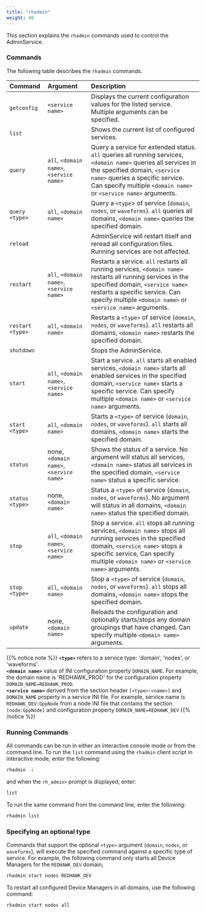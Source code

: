```yaml
---
title: "rhadmin"
weight: 40
---
```


This section explains the `rhadmin` commands  used to control the AdminService.

### Commands

The following table describes the `rhadmin` commands.

| **Command**      | **Argument**                             | **Description**                                                                                                |
| :--------------- | :--------------------------------------- |:-------------------------------------------------------------------------------------------------------------- |
| `getconfig`      | `<service name>`                         | Displays the current configuration values for the listed service. Multiple arguments can be specified.             |
| `list`           |                                          | Shows the current list of configured services.                                                                   |
| `query`          | `all`, `<domain name>`, `<service name>`| Query a service for extended status. `all` queries all running services, `<domain name>` queries all services in the specified domain, `<service name>` queries a specific service. Can specify multiple `<domain name>` or `<service name>` arguments. |
| `query <type>`   | `all`, `<domain name>`                   | Query a `<type`> of service (`domain`, `nodes`, or `waveforms`). `all` queries all domains, `<domain name>` queries the specified domain.  |
| `reload`         |                                          | AdminService will restart itself and reread all configuration files. Running services are not affected.  |
| `restart`        | `all`, `<domain name>`, `<service name>` | Restarts a service. `all` restarts all running services,  `<domain name>` restarts all running services in the specified domain, `<service name>` restarts a specific service.  Can specify multiple `<domain name>` or `<service name>` arguments.   |
| `restart <type>` | `all`, `<domain name>`                   | Restarts a `<type>` of service (`domain`, `nodes`, or `waveforms`). `all` restarts all domains, `<domain name>` restarts the specified domain. |
| `shutdown`       |                                          | Stops the AdminService.                                                                                        |
| `start`          | `all`, `<domain name>`, `<service name>` | Start a service. `all` starts all enabled services, `<domain name>` starts all enabled services in the specified domain, `<service name>` starts a specific service. Can specify multiple `<domain name>` or `<service name>` arguments.  |
| `start <type>`   | `all`, `<domain name>`                   | Starts a `<type>` of service (`domain`, `nodes`, or `waveforms`). `all` starts all domains, `<domain name>` starts the specified domain.  |
| `status`         | none,`<domain name>`, `<service name>`   | Shows the status of a service. No argument will status all services, `<domain name>` status all services in the specified domain, `<service name>` status a specific service. |
| `status <type>`  | none, `<domain name>`                    | Status a `<type>` of service (`domain`, `nodes`, or `waveforms`). No argument will status in all domains, `<domain name>` status the specified domain.  |
| `stop`           | `all`, `<domain name>`, `<service name>` | Stop a service. `all` stops all running services,  `<domain name>` stops all running services in the specified domain, `<service name>` stops a specific service,  Can specify multiple `<domain name>` or `<service name>` arguments.   |
| `stop <type>`    | `all`, `<domain name>`                   | Stop a `<type>` of service (`domain`, `nodes`, or `waveforms`). `all` stops all domains, `<domain name>` stops the specified domain. |
| `update`         | none, `<domain name>`                    | Reloads the configuration and optionally starts/stops any domain groupings that have changed. Can specify multiple `<domain name>` arguments. |

{{% notice note %}}
**`<type>`** refers to a service type: 'domain', 'nodes', or 'waveforms'.  
**`<domain name>`** value of INI configuration property `DOMAIN_NAME`. For example, the domain name is 'REDHAWK_PROD' for the configuration property `DOMAIN_NAME=REDHAWK_PROD`.  
**`<service name>`** derived from the section header `[<type>:<name>]` and `DOMAIN_NAME` property in a service INI file.  For example, service name is `REDHAWK_DEV:GppNode` from a node INI file that contains the section `[node:GppNode]` and configuration property `DOMAIN_NAME=REDHAWK_DEV`
{{% /notice %}}

### Running Commands
All commands can be run in either an interactive console mode or from the command line. To run the `list` command using the `rhadmin` client script in interactive mode, enter the following:
```sh
rhadmin -i
```
and when the `rh_admin>` prompt is displayed, enter:
```sh
list
```

To run the same command from the command line, enter the following:
```sh
rhadmin list
```

### Specifying an optional type
Commands that support the optional `<type>` argument (`domain`, `nodes`, or `waveforms`), will execute the specified command against a specific type of service. For example, the following command only starts all Device Managers for the `REDHAWK_DEV` domain;
```sh
rhadmin start nodes REDHAWK_DEV
```
To restart all configured Device Managers in all domains, use the following command:
```sh
rhadmin start nodes all
```

